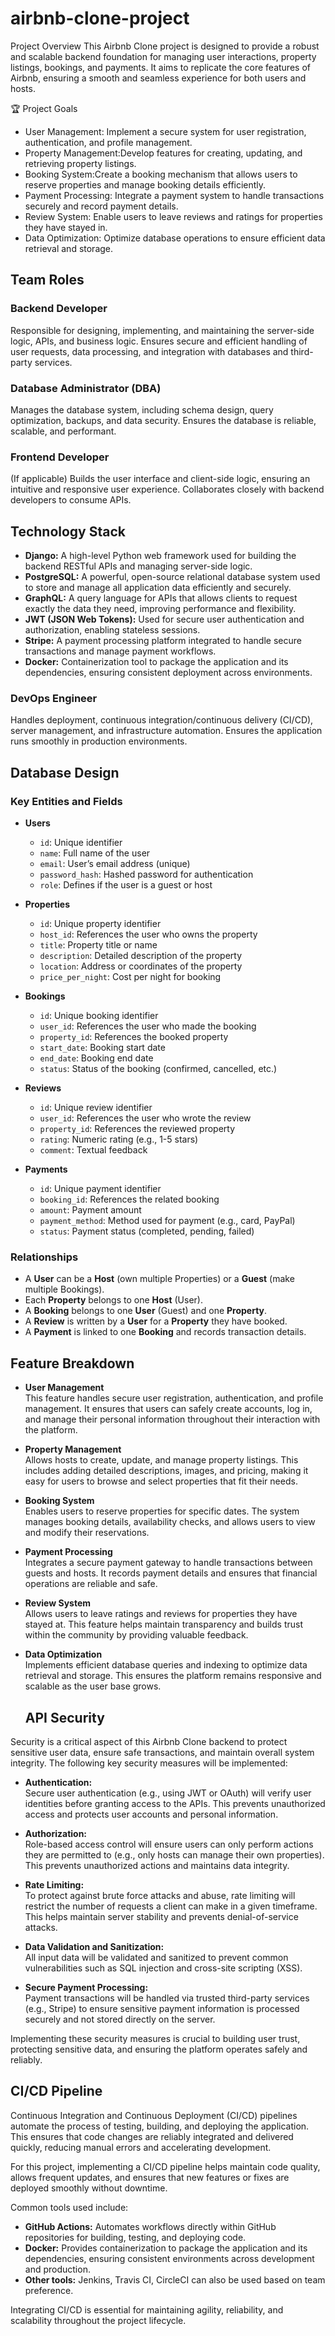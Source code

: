 # airbnb-clone-project

 Project Overview
This Airbnb Clone project is designed to provide a robust and scalable backend foundation for managing user interactions, property listings, bookings, and payments. It aims to replicate the core features of Airbnb, ensuring a smooth and seamless experience for both users and hosts.

🏆 Project Goals
- User Management: Implement a secure system for user registration, authentication, and profile management.  
- Property Management:Develop features for creating, updating, and retrieving property listings.  
- Booking System:Create a booking mechanism that allows users to reserve properties and manage booking details efficiently.  
- Payment Processing: Integrate a payment system to handle transactions securely and record payment details.  
- Review System: Enable users to leave reviews and ratings for properties they have stayed in.  
- Data Optimization: Optimize database operations to ensure efficient data retrieval and storage.
## Team Roles

### Backend Developer  
Responsible for designing, implementing, and maintaining the server-side logic, APIs, and business logic. Ensures secure and efficient handling of user requests, data processing, and integration with databases and third-party services.

### Database Administrator (DBA)  
Manages the database system, including schema design, query optimization, backups, and data security. Ensures the database is reliable, scalable, and performant.

### Frontend Developer  
(If applicable) Builds the user interface and client-side logic, ensuring an intuitive and responsive user experience. Collaborates closely with backend developers to consume APIs.

## Technology Stack

- **Django:** A high-level Python web framework used for building the backend RESTful APIs and managing server-side logic.
- **PostgreSQL:** A powerful, open-source relational database system used to store and manage all application data efficiently and securely.
- **GraphQL:** A query language for APIs that allows clients to request exactly the data they need, improving performance and flexibility.
- **JWT (JSON Web Tokens):** Used for secure user authentication and authorization, enabling stateless sessions.
- **Stripe:** A payment processing platform integrated to handle secure transactions and manage payment workflows.
- **Docker:** Containerization tool to package the application and its dependencies, ensuring consistent deployment across environments.



### DevOps Engineer  
Handles deployment, continuous integration/continuous delivery (CI/CD), server management, and infrastructure automation. Ensures the application runs smoothly in production environments.

## Database Design

### Key Entities and Fields

- **Users**  
  - `id`: Unique identifier  
  - `name`: Full name of the user  
  - `email`: User’s email address (unique)  
  - `password_hash`: Hashed password for authentication  
  - `role`: Defines if the user is a guest or host  

- **Properties**  
  - `id`: Unique property identifier  
  - `host_id`: References the user who owns the property  
  - `title`: Property title or name  
  - `description`: Detailed description of the property  
  - `location`: Address or coordinates of the property  
  - `price_per_night`: Cost per night for booking  

- **Bookings**  
  - `id`: Unique booking identifier  
  - `user_id`: References the user who made the booking  
  - `property_id`: References the booked property  
  - `start_date`: Booking start date  
  - `end_date`: Booking end date  
  - `status`: Status of the booking (confirmed, cancelled, etc.)  

- **Reviews**  
  - `id`: Unique review identifier  
  - `user_id`: References the user who wrote the review  
  - `property_id`: References the reviewed property  
  - `rating`: Numeric rating (e.g., 1-5 stars)  
  - `comment`: Textual feedback  

- **Payments**  
  - `id`: Unique payment identifier  
  - `booking_id`: References the related booking  
  - `amount`: Payment amount  
  - `payment_method`: Method used for payment (e.g., card, PayPal)  
  - `status`: Payment status (completed, pending, failed)  

### Relationships

- A **User** can be a **Host** (own multiple Properties) or a **Guest** (make multiple Bookings).  
- Each **Property** belongs to one **Host** (User).  
- A **Booking** belongs to one **User** (Guest) and one **Property**.  
- A **Review** is written by a **User** for a **Property** they have booked.  
- A **Payment** is linked to one **Booking** and records transaction details.

## Feature Breakdown

- **User Management**  
  This feature handles secure user registration, authentication, and profile management. It ensures that users can safely create accounts, log in, and manage their personal information throughout their interaction with the platform.

- **Property Management**  
  Allows hosts to create, update, and manage property listings. This includes adding detailed descriptions, images, and pricing, making it easy for users to browse and select properties that fit their needs.

- **Booking System**  
  Enables users to reserve properties for specific dates. The system manages booking details, availability checks, and allows users to view and modify their reservations.

- **Payment Processing**  
  Integrates a secure payment gateway to handle transactions between guests and hosts. It records payment details and ensures that financial operations are reliable and safe.

- **Review System**  
  Allows users to leave ratings and reviews for properties they have stayed at. This feature helps maintain transparency and builds trust within the community by providing valuable feedback.

- **Data Optimization**  
  Implements efficient database queries and indexing to optimize data retrieval and storage. This ensures the platform remains responsive and scalable as the user base grows.

  ## API Security

Security is a critical aspect of this Airbnb Clone backend to protect sensitive user data, ensure safe transactions, and maintain overall system integrity. The following key security measures will be implemented:

- **Authentication:**  
  Secure user authentication (e.g., using JWT or OAuth) will verify user identities before granting access to the APIs. This prevents unauthorized access and protects user accounts and personal information.

- **Authorization:**  
  Role-based access control will ensure users can only perform actions they are permitted to (e.g., only hosts can manage their own properties). This prevents unauthorized actions and maintains data integrity.

- **Rate Limiting:**  
  To protect against brute force attacks and abuse, rate limiting will restrict the number of requests a client can make in a given timeframe. This helps maintain server stability and prevents denial-of-service attacks.

- **Data Validation and Sanitization:**  
  All input data will be validated and sanitized to prevent common vulnerabilities such as SQL injection and cross-site scripting (XSS).

- **Secure Payment Processing:**  
  Payment transactions will be handled via trusted third-party services (e.g., Stripe) to ensure sensitive payment information is processed securely and not stored directly on the server.

Implementing these security measures is crucial to building user trust, protecting sensitive data, and ensuring the platform operates safely and reliably.

## CI/CD Pipeline

Continuous Integration and Continuous Deployment (CI/CD) pipelines automate the process of testing, building, and deploying the application. This ensures that code changes are reliably integrated and delivered quickly, reducing manual errors and accelerating development.

For this project, implementing a CI/CD pipeline helps maintain code quality, allows frequent updates, and ensures that new features or fixes are deployed smoothly without downtime.

Common tools used include:
- **GitHub Actions:** Automates workflows directly within GitHub repositories for building, testing, and deploying code.
- **Docker:** Provides containerization to package the application and its dependencies, ensuring consistent environments across development and production.
- **Other tools:** Jenkins, Travis CI, CircleCI can also be used based on team preference.

Integrating CI/CD is essential for maintaining agility, reliability, and scalability throughout the project lifecycle.







